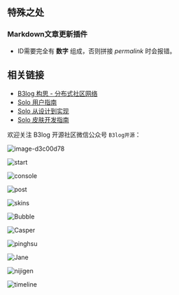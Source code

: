 ## 特殊之处
### Markdown文章更新插件
- ID需要完全有 **数字** 组成，否则拼接 *permalink* 时会报错。

## 相关链接
* [B3log 构思 - 分布式社区网络](https://hacpai.com/article/1546941897596)
* [Solo 用户指南](https://hacpai.com/article/1492881378588)
* [Solo 从设计到实现](https://hacpai.com/article/1537690756242)
* [Solo 皮肤开发指南](https://hacpai.com/article/1493814851007)

欢迎关注 B3log 开源社区微信公众号 `B3log开源`：

![image-d3c00d78](https://user-images.githubusercontent.com/873584/71566370-0d312c00-2af2-11ea-8ea1-0d45d6f0db20.png)

![start](https://user-images.githubusercontent.com/970828/71305898-1e54ab80-2415-11ea-9d92-9896c5f94391.png)

![console](https://user-images.githubusercontent.com/970828/56886176-f210a700-6aa0-11e9-894f-75eda5cf3317.png)

![post](https://user-images.githubusercontent.com/970828/56886177-f2a93d80-6aa0-11e9-8a87-14731bdf59e7.png)

![skins](https://user-images.githubusercontent.com/970828/61179517-afd61b00-a636-11e9-87d5-ddea6d6a0fc9.png)

![Bubble](https://user-images.githubusercontent.com/970828/61182950-2ee64600-a66d-11e9-80d6-676ead6933d9.png)

![Casper](https://user-images.githubusercontent.com/970828/61182781-d6ae4480-a66a-11e9-84b3-8db55039caa0.png)

![pinghsu](https://user-images.githubusercontent.com/970828/61182902-86d07d00-a66c-11e9-980a-e75fc6624f98.png)

![Jane](https://user-images.githubusercontent.com/970828/61182948-25f57480-a66d-11e9-9e33-ded3b7ca87f2.png)

![nijigen](https://user-images.githubusercontent.com/970828/61182986-e67b5800-a66d-11e9-8dae-7cd94cc16e83.png)

![timeline](https://user-images.githubusercontent.com/970828/61183026-699cae00-a66e-11e9-9bba-ffff2a264a5d.png)
